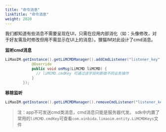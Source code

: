 ```yaml
---
title: "命令消息"
linkTitle: "命令消息"
weight: 2020 
---
```


我们都知道有些消息不需要呈现在UI，只需在应用内部消化（如：头像修改，对于好友需及时修改但用不需显示在UI上的消息）。狸猫IM对此设计了cmd消息。

**监听cmd消息**

```java
LiMaoIM.getInstance().getLiMCMDManager().addCmdListener("listener_key", new ICMDListener() {
            @Override
            public void onMsg(LiMCMD liMCMD) {
              // liMCMD.cmdKey 可通过该字段判断做不同业务操作
            }
        });
```

**移除监听**
```java
LiMaoIM.getInstance().getLiMCMDManager().removeCmdListener("listener_key");
```

>注：app不可发送cmd类消息，cmd消息只能是服务器代发。
sdk中内置了常用的`liMCMD.cmdKey`可查看`com.xinbida.limaoim.entity.LiMCMDKeys`文件